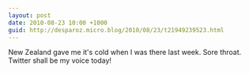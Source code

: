 ```yaml
---
layout: post
date: 2010-08-23 10:00 +1000
guid: http://desparoz.micro.blog/2010/08/23/t21949239523.html
---
```

New Zealand gave me it's cold when I  was there last week. Sore throat. Twitter shall be my voice today!
